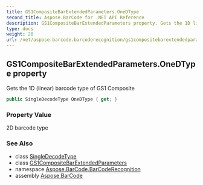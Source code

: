 ```yaml
---
title: GS1CompositeBarExtendedParameters.OneDType
second_title: Aspose.BarCode for .NET API Reference
description: GS1CompositeBarExtendedParameters property. Gets the 1D linear barcode type of GS1 Composite
type: docs
weight: 20
url: /net/aspose.barcode.barcoderecognition/gs1compositebarextendedparameters/onedtype/
---
```

## GS1CompositeBarExtendedParameters.OneDType property

Gets the 1D (linear) barcode type of GS1 Composite

```csharp
public SingleDecodeType OneDType { get; }
```

### Property Value

2D barcode type

### See Also

* class [SingleDecodeType](../../singledecodetype/)
* class [GS1CompositeBarExtendedParameters](../)
* namespace [Aspose.BarCode.BarCodeRecognition](../../../aspose.barcode.barcoderecognition/)
* assembly [Aspose.BarCode](../../../)


